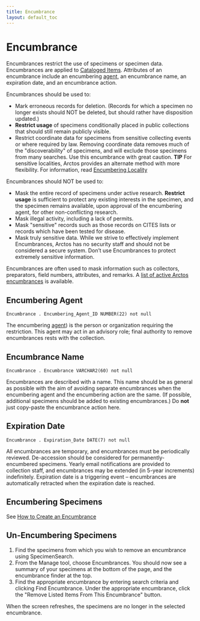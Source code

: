 ```yaml
---
title: Encumbrance
layout: default_toc
---
```


# Encumbrance

Encumbrances restrict the use of specimens or specimen data.
Encumbrances are applied to [Cataloged Items](/documentation/catalog). Attributes of an
encumbrance include an encumbering [agent](/documentation/agent), an encumbrance name, an
expiration date, and an encumbrance action.

Encumbrances should be used to:

-   Mark erroneous records for deletion. (Records for which a specimen
    no longer exists should NOT be deleted, but should rather have
    disposition updated.)
-   **Restrict usage** of specimens conditionally placed in
    public collections that should still remain publicly visible.
-   Restrict coordinate data for specimens from sensitive collecting
    events or where required by law. Removing coordinate data
    removes much of the "discoverability" of specimens, and will exclude
    those specimens from many searches. Use this encumbrance with
    great caution. **TIP** For sensitive localities, Arctos provides an alternate method with more flexibility. For information, read [Encumbering Locality](/how_to/How-to-Encumber-Locality.html#encumbering-locality)

Encumbrances should NOT be used to:

-   Mask the entire record of specimens under active research. **Restrict usage** is sufficient to protect any existing interests in the specimen, and the specimen remains available, upon approval of the encumbering agent, for other non-conflicting research.
-   Mask illegal activity, including a lack of permits.
-   Mask "sensitive" records such as those records on CITES lists or records which have been tested for disease.
-   Mask truly sensitive data. While we strive to effectively implement Encumbrances, Arctos has no security staff and should not be considered a secure system. Don’t use Encumbrances to protect extremely sensitive information.

Encumbrances are often used to mask information such as collectors, preparators, field numbers, attributes, and remarks. A 
[list of active Arctos encumbrances](http://arctos.database.museum/info/encumbrances) is available.

## Encumbering Agent

`Encumbrance . Encumbering_Agent_ID NUMBER(22) not null`

The encumbering [agent](/documentation/agent)) is the person or organization requiring the restriction. This agent may act in an advisory role; final authority to remove encumbrances rests with the collection.

## Encumbrance Name

`Encumbrance . Encumbrance VARCHAR2(60) not null`

Encumbrances are described with a name. This name should be as general as possible with the aim of avoiding separate encumbrances when the encumbering agent and the encumbering action are the same. (If possible, additional specimens should be added to existing encumbrances.) Do **not** just copy-paste the encumbrance action here.

## Expiration Date

`Encumbrance . Expiration_Date DATE(7) not null`

All encumbrances are temporary, and encumbrances must be periodically reviewed. De-accession should be considered for permanently-encumbered specimens. Yearly email notifications are provided to collection staff, and encumbrances may be extended (in 5-year increments) indefinitely. Expiration date is a triggering event – encumbrances are automatically retracted when the expiration date is reached.

## Encumbering Specimens

See [How to Create an Encumbrance](http://handbook.arctosdb.org/how_to/How-to-Create-an-Encumbrance.html)
       
## Un-Encumbering Specimens

1.  Find the specimens from which you wish to remove an encumbrance using SpecimenSearch.
2.  From the Manage tool, choose Encumbrances. You should now see a summary of your specimens at the bottom of the page, and the encumbrance finder at the top.
3.  Find the appropriate encumbrance by entering search criteria and clicking Find Encumbrance. Under the appropriate encumbrance, click the "Remove Listed Items From This Encumbrance" button.

When the screen refreshes, the specimens are no longer in the selected encumbrance.
